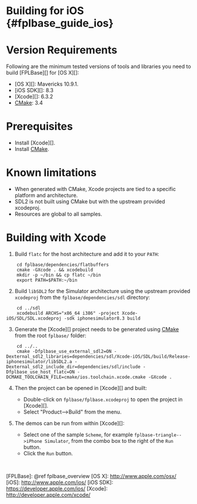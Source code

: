 Building for iOS    {#fplbase_guide_ios}
================

# Version Requirements

Following are the minimum tested versions of tools and libraries you
need to build [FPLBase][] for [OS X][]:

   * [OS X][]: Mavericks 10.9.1.
   * [iOS SDK][]: 8.3
   * [Xcode][]: 6.3.2
   * [CMake][]: 3.4

# Prerequisites

   * Install [Xcode][].
   * Install [CMake][].

# Known limitations

- When generated with CMake, Xcode projects are tied to a specific
  platform and architecture.
- SDL2 is not built using CMake but with the upstream provided
  xcodeproj.
- Resources are global to all samples.

# Building with Xcode

1. Build `flatc` for the host architecture and add it to your `PATH`:
~~~{.sh}
    cd fplbase/dependencies/flatbuffers
    cmake -GXcode . && xcodebuild
    mkdir -p ~/bin && cp flatc ~/bin
    export PATH=$PATH:~/bin
~~~

2. Build `libSDL2` for the Simulator architecture using the upstream
   provided `xcodeproj` from the `fplbase/dependencies/sdl` directory:
~~~{.sh}
    cd ../sdl
    xcodebuild ARCHS="x86_64 i386" -project Xcode-iOS/SDL/SDL.xcodeproj -sdk iphonesimulator8.3 build
~~~

3. Generate the [Xcode][] project needs to be generated using [CMake][] from the
   root `fplbase/` folder:
~~~{.sh}
    cd ../..
    cmake -Dfplbase_use_external_sdl2=ON -Dexternal_sdl2_libraries=dependencies/sdl/Xcode-iOS/SDL/build/Release-iphonesimulator/libSDL2.a -Dexternal_sdl2_include_dir=dependencies/sdl/include -Dfplbase_use_host_flatc=ON -DCMAKE_TOOLCHAIN_FILE=cmake/ios.toolchain.xcode.cmake -GXcode .
~~~

4. Then the project can be opened in [Xcode][] and built:

   * Double-click on `fplbase/fplbase.xcodeproj` to open the project in
     [Xcode][].
   * Select "Product-->Build" from the menu.

5. The demos can be run from within [Xcode][]:

   * Select one of the sample `Scheme`, for example
     `fplbase-triangle-->iPhone Simulator`, from the combo box to the right of
     the `Run` button.
   * Click the `Run` button.

<br>

  [CMake]: http://www.cmake.org
  [FPLBase]: @ref fplbase_overview
  [OS X]: http://www.apple.com/osx/
  [iOS]: http://www.apple.com/ios/
  [iOS SDK]: https://developer.apple.com/ios/
  [Xcode]: http://developer.apple.com/xcode/
